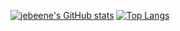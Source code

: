 [![jebeene's GitHub stats](https://github-readme-stats.vercel.app/api?username=jebeene&count_private=true&show_icons=true&theme=github_dark)](https://github.com/jebeene/github-readme-stats) [![Top Langs](https://github-readme-stats.vercel.app/api/top-langs/?username=jebeene&count_private=true&layout=compact)](https://github.com/jebeene/github-readme-stats)
